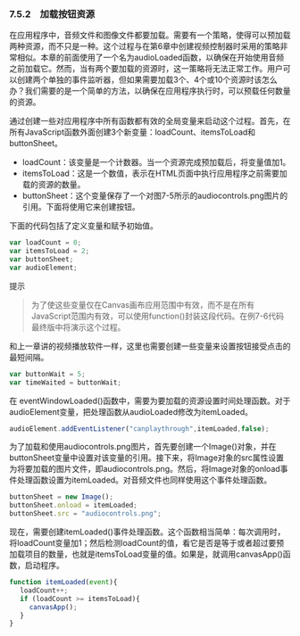 ### 7.5.2　加载按钮资源

在应用程序中，音频文件和图像文件都要加载。需要有一个策略，使得可以预加载两种资源，而不只是一种。这个过程与在第6章中创建视频控制器时采用的策略非常相似。本章的前面使用了一个名为audioLoaded函数，以确保在开始使用音频之前加载它。然而，当有两个要加载的资源时，这一策略将无法正常工作。用户可以创建两个单独的事件监听器，但如果需要加载3个、4个或10个资源时该怎么办？我们需要的是一个简单的方法，以确保在应用程序执行时，可以预载任何数量的资源。

通过创建一些对应用程序中所有函数都有效的全局变量来启动这个过程。首先，在所有JavaScript函数外面创建3个新变量：loadCount、itemsToLoad和buttonSheet。

+ loadCount：该变量是一个计数器。当一个资源完成预加载后，将变量值加1。
+ itemsToLoad：这是一个数值，表示在HTML页面中执行应用程序之前需要加载的资源的数量。
+ buttonSheet：这个变量保存了一个对图7-5所示的audiocontrols.png图片的引用。下面将使用它来创建按钮。

下面的代码包括了定义变量和赋予初始值。

```javascript
var loadCount = 0;
var itemsToLoad = 2;
var buttonSheet;
var audioElement;
```

提示

> 为了使这些变量仅在Canvas画布应用范围中有效，而不是在所有JavaScript范围内有效，可以使用function()封装这段代码。在例7-6代码最终版中将演示这个过程。

和上一章讲的视频播放软件一样，这里也需要创建一些变量来设置按钮接受点击的最短间隔。

```javascript
var buttonWait = 5;
var timeWaited = buttonWait;
```

在 eventWindowLoaded()函数中，需要为要加载的资源设置时间处理函数。对于audioElement变量，把处理函数从audioLoaded修改为itemLoaded。

```javascript
audioElement.addEventListener("canplaythrough",itemLoaded,false);
```

为了加载和使用audiocontrols.png图片，首先要创建一个Image()对象，并在buttonSheet变量中设置对该变量的引用。接下来，将Image对象的src属性设置为将要加载的图片文件，即audiocontrols.png。然后，将Image对象的onload事件处理函数设置为itemLoaded。对音频文件也同样使用这个事件处理函数。

```javascript
buttonSheet = new Image();
buttonSheet.onload = itemLoaded;
buttonSheet.src = "audiocontrols.png";
```

现在，需要创建itemLoaded()事件处理函数。这个函数相当简单：每次调用时，将loadCount变量加1；然后检测loadCount的值，看它是否是等于或者超过要预加载项目的数量，也就是itemsToLoad变量的值。如果是，就调用canvasApp()函数，启动程序。

```javascript
function itemLoaded(event){
　 loadCount++;
　 if (loadCount >= itemsToLoad){
　　　canvasApp();
　 }
}
```

